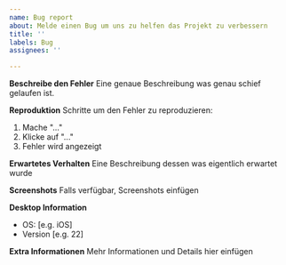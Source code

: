 ```yaml
---
name: Bug report
about: Melde einen Bug um uns zu helfen das Projekt zu verbessern
title: ''
labels: Bug
assignees: ''

---
```


**Beschreibe den Fehler**
Eine genaue Beschreibung was genau schief gelaufen ist.

**Reproduktion**
Schritte um den Fehler zu reproduzieren:
1. Mache "..."
2. Klicke auf "..."
3. Fehler wird angezeigt

**Erwartetes Verhalten**
Eine Beschreibung dessen was eigentlich erwartet wurde

**Screenshots**
Falls verfügbar, Screenshots einfügen

**Desktop Information**
 - OS: [e.g. iOS]
 - Version [e.g. 22]

**Extra Informationen**
Mehr Informationen und Details hier einfügen
